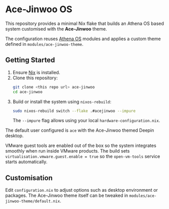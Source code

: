 # Ace-Jinwoo OS

This repository provides a minimal Nix flake that builds an Athena OS based system customised with the **Ace‑Jinwoo** theme.

The configuration reuses [Athena OS](https://github.com/Athena-OS/athena-nix) modules and applies a custom theme defined in `modules/ace-jinwoo-theme`.

## Getting Started

1. Ensure [Nix](https://nixos.org/) is installed.
2. Clone this repository:
   ```bash
   git clone <this repo url> ace-jinwoo
   cd ace-jinwoo
   ```
3. Build or install the system using `nixos-rebuild`:
   ```bash
   sudo nixos-rebuild switch --flake .#acejinwoo --impure
   ```
   The `--impure` flag allows using your local `hardware-configuration.nix`.

The default user configured is `ace` with the Ace-Jinwoo themed Deepin desktop.

VMware guest tools are enabled out of the box so the system integrates smoothly when run inside VMware products. The build sets `virtualisation.vmware.guest.enable = true` so the `open-vm-tools` service starts automatically.

## Customisation

Edit `configuration.nix` to adjust options such as desktop environment or packages. The Ace-Jinwoo theme itself can be tweaked in `modules/ace-jinwoo-theme/default.nix`.

